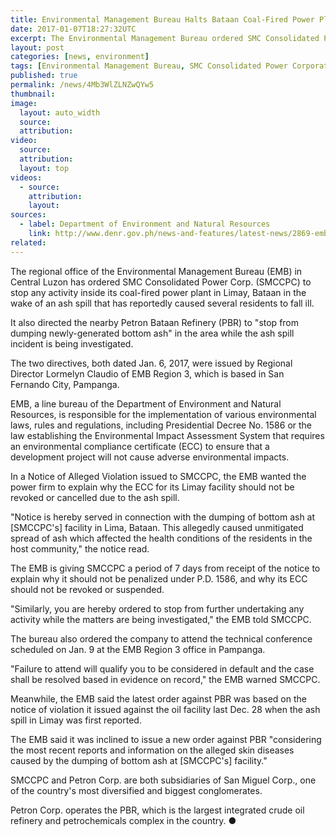 ```yaml
---
title: Environmental Management Bureau Halts Bataan Coal-Fired Power Plant
date: 2017-01-07T18:27:32UTC
excerpt: The Environmental Management Bureau ordered SMC Consolidated Power Corp. to stop activities in its coal-fired power plant in Limay, Bataan on 6 January 2017 in the wake of an ash spill.
layout: post
categories: [news, environment]
tags: [Environmental Management Bureau, SMC Consolidated Power Corporation, Bataan Coal-Fired Power Plant, Petron Bataan Refinery, PBR]
published: true
permalink: /news/4Mb3WlZLNZwQYw5
thumbnail:
image:
  layout: auto_width
  source: 
  attribution: 
video:
  source: 
  attribution: 
  layout: top
videos:
  - source: 
    attribution: 
    layout: 
sources:
  - label: Department of Environment and Natural Resources
    link: http://www.denr.gov.ph/news-and-features/latest-news/2869-emb-halts-activities-inside-bataan-coal-fired-power-plant.html
related:
---
```


The regional office of the Environmental Management Bureau (EMB) in Central Luzon has ordered SMC Consolidated Power Corp. (SMCCPC) to stop any activity inside its coal-fired power plant in Limay, Bataan in the wake of an ash spill that has reportedly caused several residents to fall ill.

It also directed the nearby Petron Bataan Refinery (PBR) to "stop from dumping newly-generated bottom ash" in the area while the ash spill incident is being investigated.

The two directives, both dated Jan. 6, 2017, were issued by Regional Director Lormelyn Claudio of EMB Region 3, which is based in San Fernando City, Pampanga.

EMB, a line bureau of the Department of Environment and Natural Resources, is responsible for the implementation of various environmental laws, rules and regulations, including Presidential Decree No. 1586 or the law establishing the Environmental Impact Assessment System that requires an environmental compliance certificate (ECC) to ensure that a development project will not cause adverse environmental impacts.

In a Notice of Alleged Violation issued to SMCCPC, the EMB wanted the power firm to explain why the ECC for its Limay facility should not be revoked or cancelled due to the ash spill.

"Notice is hereby served in connection with the dumping of bottom ash at [SMCCPC's] facility in Lima, Bataan. This allegedly caused unmitigated spread of ash which affected the health conditions of the residents in the host community," the notice read.

The EMB is giving SMCCPC a period of 7 days from receipt of the notice to explain why it should not be penalized under P.D. 1586, and why its ECC should not be revoked or suspended.

"Similarly, you are hereby ordered to stop from further undertaking any activity while the matters are being investigated," the EMB told SMCCPC.

The bureau also ordered the company to attend the technical conference scheduled on Jan. 9 at the EMB Region 3 office in Pampanga.

"Failure to attend will qualify you to be considered in default and the case shall be resolved based in evidence on record," the EMB warned SMCCPC.

Meanwhile, the EMB said the latest order against PBR was based on the notice of violation it issued against the oil facility last Dec. 28 when the ash spill in Limay was first reported.

The EMB said it was inclined to issue a new order against PBR "considering the most recent reports and information on the alleged skin diseases caused by the dumping of bottom ash at [SMCCPC's] facility."

SMCCPC and Petron Corp. are both subsidiaries of San Miguel Corp., one of the country's most diversified and biggest conglomerates.

Petron Corp. operates the PBR, which is the largest integrated crude oil refinery and petrochemicals complex in the country.
&#x25cf;
